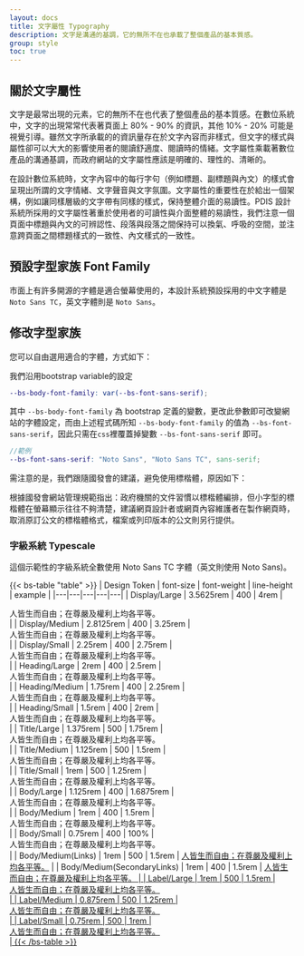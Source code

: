 ```yaml
---
layout: docs
title: 文字屬性 Typography
description: 文字是溝通的基調，它的無所不在也承載了整個產品的基本質感。
group: style
toc: true
---
```


## 關於文字屬性

文字是最常出現的元素，它的無所不在也代表了整個產品的基本質感。在數位系統中，文字的出現常常代表著頁面上 80% - 90% 的資訊，其他 10% - 20% 可能是視覺引導。雖然文字所承載的的資訊量存在於文字內容而非樣式，但文字的樣式與屬性卻可以大大的影響使用者的閱讀舒適度、閱讀時的情緒。文字屬性乘載著數位產品的溝通基調，而政府網站的文字屬性應該是明確的、理性的、清晰的。

在設計數位系統時，文字內容中的每行字句（例如標題、副標題與內文）的樣式會呈現出所謂的文字情緒、文字聲音與文字氛圍。文字屬性的重要性在於給出一個架構，例如讓同樣層級的文字帶有同樣的樣式，保持整體介面的易讀性。PDIS 設計系統所採用的文字屬性著重於使用者的可讀性與介面整體的易讀性，我們注意一個頁面中標題與內文的可辨認性、段落與段落之間保持可以換氣、呼吸的空間，並注意跨頁面之間標題樣式的一致性、內文樣式的一致性。

## 預設字型家族 Font Family

市面上有許多開源的字體是適合螢幕使用的，本設計系統預設採用的中文字體是 `Noto Sans TC`，英文字體則是 `Noto Sans`。

## 修改字型家族
您可以自由選用適合的字體，方式如下：

我們沿用bootstrap variable的設定

```scss
--bs-body-font-family: var(--bs-font-sans-serif);
```

其中 `--bs-body-font-family` 為 bootstrap 定義的變數，更改此參數即可改變網站的字體設定，而由上述程式碼所知 `--bs-body-font-family` 的值為 `--bs-font-sans-serif`，因此只需在`css`裡覆蓋掉變數 `--bs-font-sans-serif` 即可。

```scss
//範例
--bs-font-sans-serif: "Noto Sans", "Noto Sans TC", sans-serif;
```

需注意的是，我們跟隨國發會的建議，避免使用標楷體，原因如下：

根據國發會網站管理規範指出：政府機關的文件習慣以標楷體編排，但小字型的標楷體在螢幕顯示往往不夠清楚，建議網頁設計者或網頁內容維護者在製作網頁時，取消原訂公文的標楷體格式，檔案或列印版本的公文則另行提供。

### 字級系統 Typescale

這個示範性的字級系統全數使用 Noto Sans TC 字體（英文則使用 Noto Sans)。

{{< bs-table "table" >}}
| Design Token | font-size | font-weight | line-height | example |
|---|---|---|---|---|
| Display/Large | 3.5625rem | 400 | 4rem | <div class="display-text-lg">人皆生而自由；在尊嚴及權利上均各平等。</div> |
| Display/Medium | 2.8125rem | 400 | 3.25rem | <div class="display-text">人皆生而自由；在尊嚴及權利上均各平等。</div> |
| Display/Small | 2.25rem | 400 | 2.75rem | <div class="display-text-sm">人皆生而自由；在尊嚴及權利上均各平等。</div> |
| Heading/Large | 2rem | 400 | 2.5rem | <div class="heading-text-lg">人皆生而自由；在尊嚴及權利上均各平等。</div> |
| Heading/Medium | 1.75rem | 400 | 2.25rem | <div class="heading-text">人皆生而自由；在尊嚴及權利上均各平等。</div> |
| Heading/Small | 1.5rem | 400 | 2rem | <div class="heading-text-sm">人皆生而自由；在尊嚴及權利上均各平等。</div> |
| Title/Large | 1.375rem | 500 | 1.75rem | <div class="title-text-lg">人皆生而自由；在尊嚴及權利上均各平等。</div> |
| Title/Medium | 1.125rem | 500 | 1.5rem | <div class="title-text">人皆生而自由；在尊嚴及權利上均各平等。</div> |
| Title/Small | 1rem | 500 | 1.25rem | <div class="title-text-sm">人皆生而自由；在尊嚴及權利上均各平等。</div> |
| Body/Large | 1.125rem | 400 | 1.6875rem | <div class="body-text-lg">人皆生而自由；在尊嚴及權利上均各平等。</div> |
| Body/Medium | 1rem | 400 | 1.5rem | <div class="body-text">人皆生而自由；在尊嚴及權利上均各平等。</div> |
| Body/Small | 0.75rem | 400 | 100% | <div class="body-text-sm">人皆生而自由；在尊嚴及權利上均各平等。</div> |
| Body/Medium(Links) | 1rem | 500 | 1.5rem | <a href="#">人皆生而自由；在尊嚴及權利上均各平等。</a> |
| Body/Medium(SecondaryLinks) | 1rem | 400 | 1.5rem | <a href="#">人皆生而自由；在尊嚴及權利上均各平等。</div> |
| Label/Large | 1rem | 500 | 1.5rem | <div class="label-text-lg">人皆生而自由；在尊嚴及權利上均各平等。</div> |
| Label/Medium | 0.875rem | 500 | 1.25rem | <div class="label-text">人皆生而自由；在尊嚴及權利上均各平等。</div> |
| Label/Small | 0.75rem | 500 | 1rem | <div class="label-text-sm">人皆生而自由；在尊嚴及權利上均各平等。</div> |
{{< /bs-table >}}